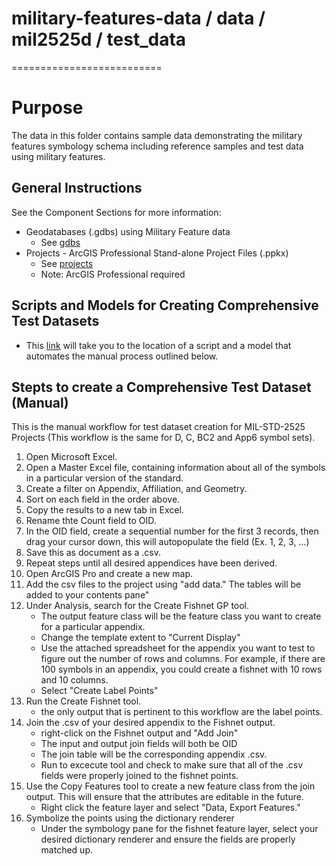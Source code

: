 # military-features-data / data / mil2525d / test_data
==========================

# Purpose 

The data in this folder contains sample data demonstrating the military features symbology schema including reference samples and test data using military features.

## General Instructions 

See the Component Sections for more information:

* Geodatabases (.gdbs) using Military Feature data
	* See [gdbs](./gdbs)
* Projects - ArcGIS Professional Stand-alone Project Files (.ppkx)
	* See [projects](./projects)
	* Note: ArcGIS Professional required

## Scripts and Models for Creating Comprehensive Test Datasets
* This [link](https://github.com/Esri/military-features-data/tree/v.next/data/mil2525c_b2/test_data/Complete_test_scripts) will take you to the location of a script and a model that automates the manual process outlined below. 


	
## Stepts to create a Comprehensive Test Dataset (Manual)

This is the manual workflow for test dataset creation for MIL-STD-2525 Projects (This workflow is the same for D, C, BC2 and App6 symbol sets).

1. Open Microsoft Excel.
2. Open a Master Excel file, containing information about all of the symbols in a particular version of the standard.
3. Create a filter on Appendix, Affiliation, and Geometry.
4. Sort on each field in the order above.
5. Copy the results to a new tab in Excel.
6. Rename thte Count field to OID.
7. In the OID field, create a sequential number for the first 3 records, then drag your cursor down, this will autopopulate the field (Ex. 1, 2, 3, ...)
8. Save this as document as a .csv.
9. Repeat steps until all desired appendices have been derived.
10. Open ArcGIS Pro and create a new map.
11. Add the csv files to the project using "add data." The tables will be added to your contents pane"
12. Under Analysis, search for the Create Fishnet GP tool. 
	* The output feature class will be the feature class you want to create for a particular appendix.
	* Change the template extent to "Current Display"
	* Use the attached spreadsheet for the appendix you want to test to figure out the number of rows and columns.
		For example, if there are 100 symbols in an appendix, you could create a fishnet with 10 rows and 10 columns. 
	* Select "Create Label Points"
13. Run the Create Fishnet tool.
	* the only output that is pertinent to this workflow are the label points.
14. Join the .csv of your desired appendix to the Fishnet output.
	* right-click on the Fishnet output and "Add Join"
	* The input and output join fields will both be OID
	* The join table will be the corresponding appendix .csv.
	* Run to excecute tool and check to make sure that all of the .csv fields were properly joined to the fishnet points.
15. Use the Copy Features tool to create a new feature class from the join output. This will ensure that the attributes are editable in the future. 
	* Right click the feature layer and select "Data, Export Features."
16. Symbolize the points using the dictionary renderer
	* Under the symbology pane for the fishnet feature layer, select your desired dictionary renderer and ensure the fields are properly matched up.

